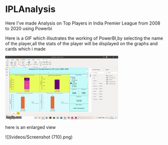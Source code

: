 # IPLAnalysis
Here I've made Analysis on Top Players in India Premier League from 2008 to 2020 using Powerbi

Here is a GIF which illsutrates the working of PowerBI,by selecting the name of the player,all the stats
of the player will be displayed on the graphs and cards which i made


![](videos/powerbi.gif)


here is an enlarged view

![](videos/Screenshot (710).png)
